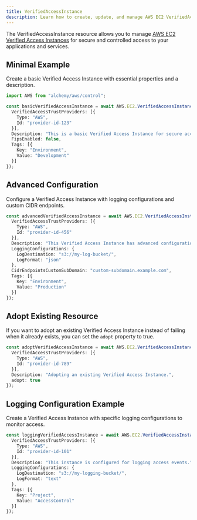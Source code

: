 ```yaml
---
title: VerifiedAccessInstance
description: Learn how to create, update, and manage AWS EC2 VerifiedAccessInstances using Alchemy Cloud Control.
---
```


The VerifiedAccessInstance resource allows you to manage [AWS EC2 Verified Access Instances](https://docs.aws.amazon.com/ec2/latest/userguide/) for secure and controlled access to your applications and services.

## Minimal Example

Create a basic Verified Access Instance with essential properties and a description.

```ts
import AWS from "alchemy/aws/control";

const basicVerifiedAccessInstance = await AWS.EC2.VerifiedAccessInstance("basicVerifiedAccessInstance", {
  VerifiedAccessTrustProviders: [{
    Type: "AWS",
    Id: "provider-id-123"
  }],
  Description: "This is a basic Verified Access Instance for secure access.",
  FipsEnabled: false,
  Tags: [{
    Key: "Environment",
    Value: "Development"
  }]
});
```

## Advanced Configuration

Configure a Verified Access Instance with logging configurations and custom CIDR endpoints.

```ts
const advancedVerifiedAccessInstance = await AWS.EC2.VerifiedAccessInstance("advancedVerifiedAccessInstance", {
  VerifiedAccessTrustProviders: [{
    Type: "AWS",
    Id: "provider-id-456"
  }],
  Description: "This Verified Access Instance has advanced configurations.",
  LoggingConfigurations: {
    LogDestination: "s3://my-log-bucket/",
    LogFormat: "json"
  },
  CidrEndpointsCustomSubDomain: "custom-subdomain.example.com",
  Tags: [{
    Key: "Environment",
    Value: "Production"
  }]
});
```

## Adopt Existing Resource

If you want to adopt an existing Verified Access Instance instead of failing when it already exists, you can set the `adopt` property to true.

```ts
const adoptVerifiedAccessInstance = await AWS.EC2.VerifiedAccessInstance("adoptVerifiedAccessInstance", {
  VerifiedAccessTrustProviders: [{
    Type: "AWS",
    Id: "provider-id-789"
  }],
  Description: "Adopting an existing Verified Access Instance.",
  adopt: true
});
```

## Logging Configuration Example

Create a Verified Access Instance with specific logging configurations to monitor access.

```ts
const loggingVerifiedAccessInstance = await AWS.EC2.VerifiedAccessInstance("loggingVerifiedAccessInstance", {
  VerifiedAccessTrustProviders: [{
    Type: "AWS",
    Id: "provider-id-101"
  }],
  Description: "This instance is configured for logging access events.",
  LoggingConfigurations: {
    LogDestination: "s3://my-logging-bucket/",
    LogFormat: "text"
  },
  Tags: [{
    Key: "Project",
    Value: "AccessControl"
  }]
});
```
